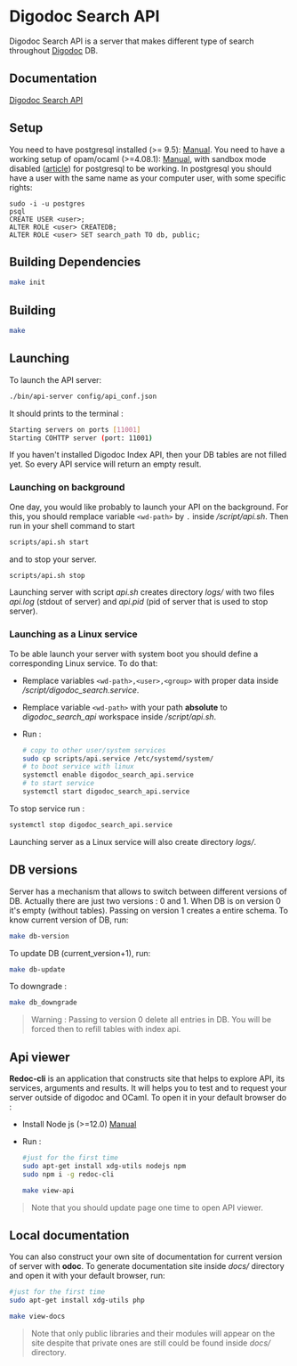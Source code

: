 # Digodoc Search API

Digodoc Search API is a server that makes different type of search throughout [Digodoc](https://ocamlpro.github.io/digodoc/) DB.
<!-- TODO : OcamlPro API link -->

## Documentation

[Digodoc Search API](https://hernoufm.github.io/digodoc-search-api)

## Setup

You need to have postgresql installed (>= 9.5): [Manual](https://www.postgresqltutorial.com/install-postgresql-linux/).
You need to have a working setup of opam/ocaml (>=4.08.1): [Manual](https://opam.ocaml.org/doc/Install.html), with sandbox mode disabled ([article](https://camlspotter.gitlab.io/blog/2019-04-16-pgocaml/)) for postgresql to be working.
In postgresql you should have a user with the same name as your computer user, with some specific rights:

```text
sudo -i -u postgres
psql
CREATE USER <user>;
ALTER ROLE <user> CREATEDB;
ALTER ROLE <user> SET search_path TO db, public;
```

## Building Dependencies

```bash
make init
```

## Building

```bash
make
```

## Launching

To launch the API server:

```bash
./bin/api-server config/api_conf.json
```

It should prints to the terminal :

```bash
Starting servers on ports [11001]
Starting COHTTP server (port: 11001)

```
<!-- Link to Digodoc index api -->
If you haven't installed Digodoc Index API, then your DB tables are not filled yet. So every API service will return an empty result.

### Launching on background

One day, you would like probably to launch your API on the background. For this, you should remplace variable ```<wd-path>``` by ```.``` inside */script/api.sh*.
Then run in your shell command to start

```bash
scripts/api.sh start
```

and to stop your server.

```bash
scripts/api.sh stop
```

Launching server with script *api.sh* creates directory *logs/* with two files *api.log* (stdout of server) and *api.pid*
(pid of server that is used to stop server).

### Launching as a Linux service

To be able launch your server with system boot you should define a corresponding Linux service. To do that:

- Remplace variables ```<wd-path>,<user>,<group>``` with proper data inside */script/digodoc_search.service*.
- Remplace variable ```<wd-path>``` with your path **absolute** to *digodoc_search_api* workspace inside */script/api.sh*.
- Run :

    ```bash
    # copy to other user/system services
    sudo cp scripts/api.service /etc/systemd/system/
    # to boot service with linux
    systemctl enable digodoc_search_api.service
    # to start service
    systemctl start digodoc_search_api.service
    ```

To stop service run :

```bash
systemctl stop digodoc_search_api.service
```

Launching server as a Linux service will also create directory *logs/*.

## DB versions

Server has a mechanism that allows to switch between different versions of DB. Actually there are just two versions : 0 and 1. When DB is on version 0 it's empty (without tables). Passing on version 1 creates a entire schema.
To know current version of DB, run:

```bash
make db-version 
```

To update DB (current_version+1), run:

```bash
make db-update 
```

To downgrade :

```bash
make db_downgrade
```

> Warning : Passing to version 0 delete all entries in DB. You will be forced then to refill tables with <!-- TODO: link to digodoc index api --> index api.

## Api viewer

**Redoc-cli** is an application that constructs site that helps to explore API, its services, arguments and results. It will helps you to test and to request your server outside of digodoc and OCaml.  To open it in your default browser do :

- Install Node js (>=12.0) [Manual](https://computingforgeeks.com/how-to-install-nodejs-on-ubuntu-debian-linux-mint/)
- Run :

    ```bash
    #just for the first time
    sudo apt-get install xdg-utils nodejs npm
    sudo npm i -g redoc-cli

    make view-api 
    ```

> Note that you should update page one time to open API viewer.

## Local documentation

You can also construct your own site of documentation for current version of server with **odoc**. To generate documentation site inside *docs/* directory and open it with your default browser, run:

```bash
#just for the first time
sudo apt-get install xdg-utils php

make view-docs
```

> Note that only public libraries and their modules will appear on the site despite that private ones are still could be found inside *docs/* directory.
